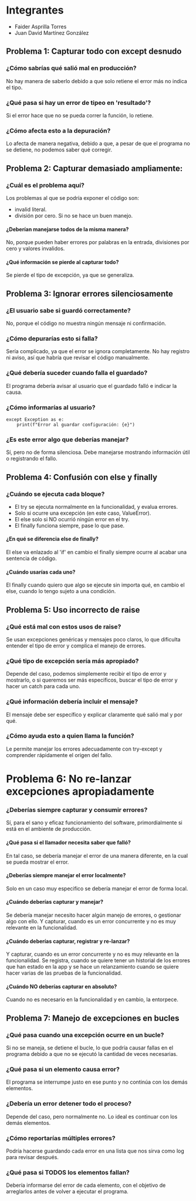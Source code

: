 # Integrantes
- Faider Asprilla Torres
- Juan David Martínez González

## Problema 1: Capturar todo con except desnudo
### ¿Cómo sabrías qué salió mal en producción?
No hay manera de saberlo debido a que solo retiene el error más no indica el tipo.
### ¿Qué pasa si hay un error de tipeo en 'resultado'?
Si el error hace que no se pueda correr la función, lo retiene.
### ¿Cómo afecta esto a la depuración?
Lo afecta de manera negativa, debido a que, a pesar de que el programa no se detiene, no podemos saber qué corregir.

## Problema 2: Capturar demasiado ampliamente:
### ¿Cuál es el problema aquí?
Los problemas al que se podría exponer el código son: 
- invalid literal.
- división por cero.
Si no se hace un buen manejo.
#### ¿Deberían manejarse todos de la misma manera?
No, porque pueden haber errores por palabras en la entrada, divisiones por cero y valores invalidos.
#### ¿Qué información se pierde al capturar todo?
Se pierde el tipo de excepción, ya que se generaliza.

## Problema 3: Ignorar errores silenciosamente
### ¿El usuario sabe si guardó correctamente?
No, porque el código no muestra ningún mensaje ni confirmación.
### ¿Cómo depurarías esto si falla?
Sería complicado, ya que el error se ignora completamente. No hay registro ni aviso, así que habría que revisar el código manualmente.
### ¿Qué debería suceder cuando falla el guardado?
El programa debería avisar al usuario que el guardado falló e indicar la causa.
### ¿Cómo informarías al usuario?
    except Exception as e:
        print(f"Error al guardar configuración: {e}")
### ¿Es este error algo que deberías manejar?
Sí, pero no de forma silenciosa. Debe manejarse mostrando información útil o registrando el fallo.

## Problema 4: Confusión con else y finally
### ¿Cuándo se ejecuta cada bloque?
- El try se ejecuta normalmente en la funcionalidad, y evalua errores.
- Solo si ocurre una excepción (en este caso, ValueError).
- El else solo si NO ocurrió ningún error en el try.
- El finally funciona siempre, pase lo que pase.
#### ¿En qué se diferencia else de finally?
El else va enlazado al 'if' en cambio el finally siempre ocurre al acabar una sentencia de código.
#### ¿Cuándo usarías cada uno?
El finally cuando quiero que algo se ejecute sin importa qué, en cambio el else, cuando lo tengo sujeto a una condición.

## Problema 5: Uso incorrecto de raise
### ¿Qué está mal con estos usos de raise?
Se usan excepciones genéricas y mensajes poco claros, lo que dificulta entender el tipo de error y complica el manejo de errores.
### ¿Qué tipo de excepción sería más apropiado?
Depende del caso, podemos simplemente recibir el tipo de error y mostrarlo, o si queremos ser más especificos, buscar el tipo de error y hacer un catch para cada uno.
### ¿Qué información debería incluir el mensaje?
El mensaje debe ser específico y explicar claramente qué salió mal y por qué.
### ¿Cómo ayuda esto a quien llama la función?
Le permite manejar los errores adecuadamente con try-except y comprender rápidamente el origen del fallo.

# Problema 6: No re-lanzar excepciones apropiadamente
### ¿Deberías siempre capturar y consumir errores?
Sí, para el sano y eficaz funcionamiento del software, primordialmente si está en el ambiente de producción.
#### ¿Qué pasa si el llamador necesita saber que falló?
En tal caso, se debería manejar el error de una manera diferente, en la cual se pueda mostrar el error.
#### ¿Deberías siempre manejar el error localmente?
Solo en un caso muy especifico se debería manejar el error de forma local.
#### ¿Cuándo deberías capturar y manejar?
Se debería manejar necesito hacer algún manejo de errores, o gestionar algo con ello. Y capturar, cuando es un error concurrente y no es muy relevante en la funcionalidad.
#### ¿Cuándo deberías capturar, registrar y re-lanzar?
Y capturar, cuando es un error concurrente y no es muy relevante en la funcionalidad. Se registra, cuando se quiere tener un historial de los errores que han estado en la app y se hace un relanzamiento cuando se quiere hacer varias de las pruebas de la funcionalidad.
#### ¿Cuándo NO deberías capturar en absoluto?
Cuando no es necesario en la funcionalidad y en cambio, la entorpece.

## Problema 7: Manejo de excepciones en bucles
### ¿Qué pasa cuando una excepción ocurre en un bucle?
Si no se maneja, se detiene el bucle, lo que podría causar fallas en el programa debido a que no se ejecutó la cantidad de veces necesarias.
### ¿Qué pasa si un elemento causa error?
El programa se interrumpe justo en ese punto y no continúa con los demás elementos.
### ¿Debería un error detener todo el proceso?
Depende del caso, pero normalmente no. Lo ideal es continuar con los demás elementos.
### ¿Cómo reportarías múltiples errores?
Podría hacerse guardando cada error en una lista que nos sirva como log para revisar después.
### ¿Qué pasa si TODOS los elementos fallan?
Debería informarse del error de cada elemento, con el objetivo de arreglarlos antes de volver a ejecutar el programa.